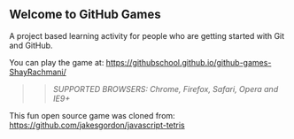 ## Welcome to GitHub Games

A project based learning activity for people who are getting started with Git and GitHub.

You can play the game at: https://githubschool.github.io/github-games-ShayRachmani/

>> _*SUPPORTED BROWSERS*: Chrome, Firefox, Safari, Opera and IE9+_

This fun open source game was cloned from: https://github.com/jakesgordon/javascript-tetris
